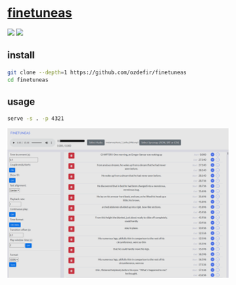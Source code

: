 # [finetuneas](https://github.com/ozdefir/finetuneas)

![](https://img.shields.io/github/license/ozdefir/finetuneas) ![](https://img.shields.io/github/last-commit/scillidan/finetuneas/main?label=last%20commit%20(fork))

## install

```sh
git clone --depth=1 https://github.com/ozdefir/finetuneas
cd finetuneas
```

## usage

```sh
serve -s . -p 4321
```

![finetuneas](/_image/optWeb/finetuneas.png)
